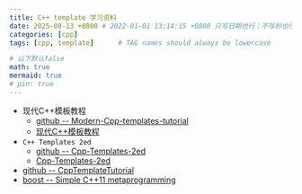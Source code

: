 ```yaml
---
title: C++ template 学习资料
date: 2025-08-13 +0800 # 2022-01-01 13:14:15 +0800 只写日期也行；不写秒也行；这样也行 2022-03-09T00:55:42+08:00
categories: [cpp]
tags: [cpp, template]      # TAG names should always be lowercase

# 以下默认false
math: true
mermaid: true
# pin: true
---
```


* 现代C++模板教程
  * [github -- Modern-Cpp-templates-tutorial](https://github.com/Mq-b/Modern-Cpp-templates-tutorial)
  * [现代C++模板教程](https://mq-b.github.io/Modern-Cpp-templates-tutorial/)
* `C++ Templates 2ed`
  * [github -- Cpp-Templates-2ed](https://github.com/downdemo/Cpp-Templates-2ed)
  * [Cpp-Templates-2ed](https://downdemo.github.io/Cpp-Templates-2ed/)
* [github -- CppTemplateTutorial](https://github.com/wuye9036/CppTemplateTutorial)
* [boost -- Simple C++11 metaprogramming](https://www.boost.org/doc/libs/1_85_0/libs/mp11/doc/html/simple_cxx11_metaprogramming.html#further_reading)